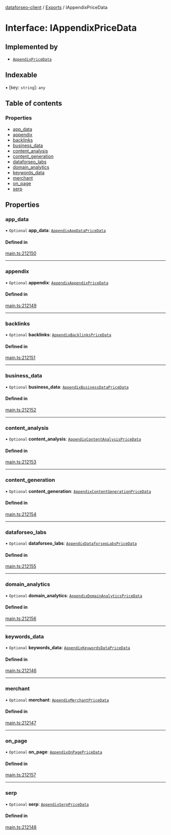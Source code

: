 [dataforseo-client](../README.md) / [Exports](../modules.md) / IAppendixPriceData

# Interface: IAppendixPriceData

## Implemented by

- [`AppendixPriceData`](../classes/AppendixPriceData.md)

## Indexable

▪ [key: `string`]: `any`

## Table of contents

### Properties

- [app\_data](IAppendixPriceData.md#app_data)
- [appendix](IAppendixPriceData.md#appendix)
- [backlinks](IAppendixPriceData.md#backlinks)
- [business\_data](IAppendixPriceData.md#business_data)
- [content\_analysis](IAppendixPriceData.md#content_analysis)
- [content\_generation](IAppendixPriceData.md#content_generation)
- [dataforseo\_labs](IAppendixPriceData.md#dataforseo_labs)
- [domain\_analytics](IAppendixPriceData.md#domain_analytics)
- [keywords\_data](IAppendixPriceData.md#keywords_data)
- [merchant](IAppendixPriceData.md#merchant)
- [on\_page](IAppendixPriceData.md#on_page)
- [serp](IAppendixPriceData.md#serp)

## Properties

### app\_data

• `Optional` **app\_data**: [`AppendixAppDataPriceData`](../classes/AppendixAppDataPriceData.md)

#### Defined in

[main.ts:212150](https://github.com/dataforseo/TypeScriptClient/blob/7ca1aa4/main.ts#L212150)

___

### appendix

• `Optional` **appendix**: [`AppendixAppendixPriceData`](../classes/AppendixAppendixPriceData.md)

#### Defined in

[main.ts:212149](https://github.com/dataforseo/TypeScriptClient/blob/7ca1aa4/main.ts#L212149)

___

### backlinks

• `Optional` **backlinks**: [`AppendixBacklinksPriceData`](../classes/AppendixBacklinksPriceData.md)

#### Defined in

[main.ts:212151](https://github.com/dataforseo/TypeScriptClient/blob/7ca1aa4/main.ts#L212151)

___

### business\_data

• `Optional` **business\_data**: [`AppendixBusinessDataPriceData`](../classes/AppendixBusinessDataPriceData.md)

#### Defined in

[main.ts:212152](https://github.com/dataforseo/TypeScriptClient/blob/7ca1aa4/main.ts#L212152)

___

### content\_analysis

• `Optional` **content\_analysis**: [`AppendixContentAnalysisPriceData`](../classes/AppendixContentAnalysisPriceData.md)

#### Defined in

[main.ts:212153](https://github.com/dataforseo/TypeScriptClient/blob/7ca1aa4/main.ts#L212153)

___

### content\_generation

• `Optional` **content\_generation**: [`AppendixContentGenerationPriceData`](../classes/AppendixContentGenerationPriceData.md)

#### Defined in

[main.ts:212154](https://github.com/dataforseo/TypeScriptClient/blob/7ca1aa4/main.ts#L212154)

___

### dataforseo\_labs

• `Optional` **dataforseo\_labs**: [`AppendixDataforseoLabsPriceData`](../classes/AppendixDataforseoLabsPriceData.md)

#### Defined in

[main.ts:212155](https://github.com/dataforseo/TypeScriptClient/blob/7ca1aa4/main.ts#L212155)

___

### domain\_analytics

• `Optional` **domain\_analytics**: [`AppendixDomainAnalyticsPriceData`](../classes/AppendixDomainAnalyticsPriceData.md)

#### Defined in

[main.ts:212156](https://github.com/dataforseo/TypeScriptClient/blob/7ca1aa4/main.ts#L212156)

___

### keywords\_data

• `Optional` **keywords\_data**: [`AppendixKeywordsDataPriceData`](../classes/AppendixKeywordsDataPriceData.md)

#### Defined in

[main.ts:212146](https://github.com/dataforseo/TypeScriptClient/blob/7ca1aa4/main.ts#L212146)

___

### merchant

• `Optional` **merchant**: [`AppendixMerchantPriceData`](../classes/AppendixMerchantPriceData.md)

#### Defined in

[main.ts:212147](https://github.com/dataforseo/TypeScriptClient/blob/7ca1aa4/main.ts#L212147)

___

### on\_page

• `Optional` **on\_page**: [`AppendixOnPagePriceData`](../classes/AppendixOnPagePriceData.md)

#### Defined in

[main.ts:212157](https://github.com/dataforseo/TypeScriptClient/blob/7ca1aa4/main.ts#L212157)

___

### serp

• `Optional` **serp**: [`AppendixSerpPriceData`](../classes/AppendixSerpPriceData.md)

#### Defined in

[main.ts:212148](https://github.com/dataforseo/TypeScriptClient/blob/7ca1aa4/main.ts#L212148)

